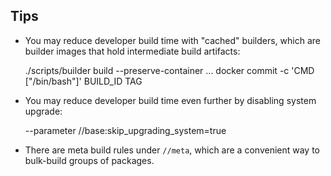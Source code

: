 ## Tips

* You may reduce developer build time with "cached" builders, which
  are builder images that hold intermediate build artifacts:

    ./scripts/builder build --preserve-container ...
    docker commit -c 'CMD ["/bin/bash"]' BUILD_ID TAG

* You may reduce developer build time even further by disabling system
  upgrade:

    --parameter //base:skip_upgrading_system=true

* There are meta build rules under `//meta`, which are a convenient way
  to bulk-build groups of packages.
